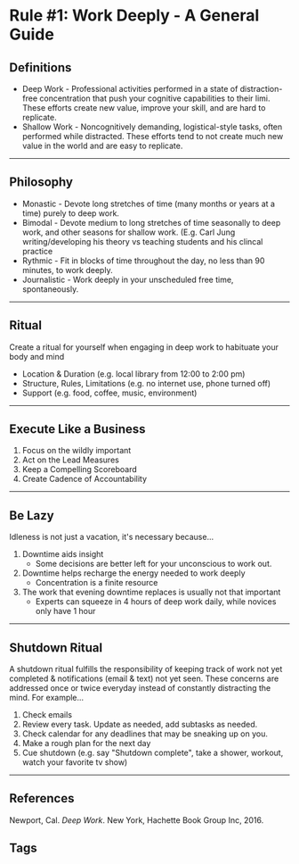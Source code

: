 # Rule #1: Work Deeply - A General Guide 

## Definitions
* Deep Work - Professional activities performed in a state of distraction-free concentration that push your cognitive capabilities to their limi. These efforts create new value, improve your skill, and are hard to replicate.
* Shallow Work - Noncognitively demanding, logistical-style tasks, often performed while distracted. These efforts tend to not create much new value in the world and are easy to replicate.
---
## Philosophy
* Monastic - Devote long stretches of time (many months or years at a time) purely to deep work.
* Bimodal - Devote medium to long stretches of time seasonally to deep work, and other seasons for shallow work. (E.g. Carl Jung writing/developing his theory vs teaching students and his clincal practice
* Rythmic - Fit in blocks of time throughout the day, no less than 90 minutes, to work deeply.
* Journalistic - Work deeply in your unscheduled free time, spontaneously.
---
## Ritual
Create a ritual for yourself when engaging in deep work to habituate your body and mind
* Location & Duration (e.g. local library from 12:00 to 2:00 pm)
* Structure, Rules, Limitations (e.g. no internet use, phone turned off)
* Support (e.g. food, coffee, music, environment)
---
## Execute Like a Business
1. Focus on the wildly important
2. Act on the Lead Measures
3. Keep a Compelling Scoreboard
4. Create Cadence of Accountability
---
## Be Lazy
Idleness is not just a vacation, it's necessary because...
1. Downtime aids insight
	* Some decisions are better left for your unconscious to work out.
2. Downtime helps recharge the energy needed to work deeply
	* Concentration is a finite resource
3. The work that evening downtime replaces is usually not that important
	* Experts can squeeze in 4 hours of deep work daily, while novices only have 1 hour
---
## Shutdown Ritual 
A shutdown ritual fulfills the responsibility of keeping track of work not yet completed & notifications (email & text) not yet seen. These concerns are addressed once or twice everyday instead of constantly distracting the mind. For example...
1. Check emails
2. Review every task. Update as needed, add subtasks as needed.
3. Check calendar for any deadlines that may be sneaking up on you.
4. Make a rough plan for the next day
5. Cue shutdown (e.g. say "Shutdown complete", take a shower, workout, watch your favorite tv show)
---
## References
Newport, Cal. *Deep Work*. New York, Hachette Book Group Inc, 2016.

## Tags
